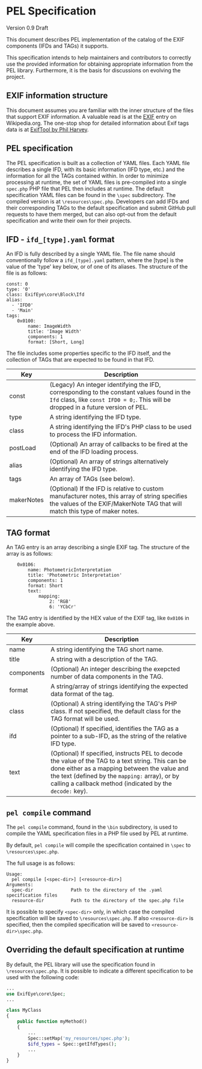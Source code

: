 # PEL Specification

Version 0.9 Draft

This document describes PEL implementation of the catalog of the EXIF components (IFDs and TAGs) it supports.

This specification intends to help maintainers and contributors to correctly use the provided information for obtaining appropriate information from the PEL library.
Furthermore, it is the basis for discussions on evolving the project.

## EXIF information structure

This document assumes you are familiar with the inner structure of the files that support EXIF information. A valuable read is at
the [EXIF](https://en.wikipedia.org/wiki/Exif) entry on Wikipedia.org. The one-stop shop for detailed information about Exif tags data
is at [ExifTool by Phil Harvey](http://owl.phy.queensu.ca/~phil/exiftool/TagNames/index.html).

## PEL specification

The PEL specification is built as a collection of YAML files. Each YAML file describes a single IFD, with its basic information (IFD type, etc.) and the information
for all the TAGs contained within.
In order to minimize processing at runtime, the set of YAML files is pre-compiled into a single `spec.php` PHP file that PEL then includes at runtime.
The default specification YAML files can be found in the `\spec` subdirectory. The compiled version is at `\resources\spec.php`.
Developers can add IFDs and their corresponding TAGs to the default specification and submit GitHub pull requests to have them merged,
but can also opt-out from the default specification and write their own for their projects.

## IFD - `ifd_[type].yaml` format

An IFD is fully described by a single YAML file. The file name should conventionally follow a `ifd_[type].yaml` pattern, where the
[type] is the value of the 'type' key below, or of one of its aliases. The structure of the file is as follows:

```
const: 0
type: '0'
class: ExifEye\core\Block\Ifd
alias:
  - 'IFD0'
  - 'Main'
tags:
    0x0100:
        name: ImageWidth
        title: 'Image Width'
        components: 1
        format: [Short, Long]
```

The file includes some properties specific to the IFD itself, and the collection of TAGs that are expected to be
found in that IFD.

| Key        | Description                                                                                           |
| ---------- | ----------------------------------------------------------------------------------------------------- |
| const      | (Legacy) An integer identifying the IFD, corresponding to the constant values found in the `Ifd` class, like `const IFD0 = 0;`. This will be dropped in a future version of PEL. |
| type       | A string identifying the IFD type. |
| class      | A string identifying the IFD's PHP class to be used to process the IFD information. |
| postLoad   | (Optional) An array of callbacks to be fired at the end of the IFD loading process. |
| alias      | (Optional) An array of strings alternatively identifying the IFD type. |
| tags       | An array of TAGs (see below). |
| makerNotes | (Optional) If the IFD is relative to custom manufacturer notes, this array of string specifies the values of the EXIF/MakerNote TAG that will match this type of maker notes. |

## TAG format

An TAG entry is an array describing a single EXIF tag. The structure of the array is as follows:

```
    0x0106:
        name: PhotometricInterpretation
        title: 'Photometric Interpretation'
        components: 1
        format: Short
        text:
            mapping:
                2: 'RGB'
                6: 'YCbCr'
```

The TAG entry is identified by the HEX value of the EXIF tag, like `0x0106` in the example above.

| Key        | Description                                                                                           |
| ---------- | ----------------------------------------------------------------------------------------------------- |
| name       | A string identifying the TAG short name. |
| title      | A string with a description of the TAG. |
| components | (Optional) An integer describing the exepcted number of data components in the TAG. |
| format     | A string/array of strings identifying the expected data format of the tag. |
| class      | (Optional) A string identifying the TAG's PHP class. If not specified, the default class for the TAG format will be used. |
| ifd        | (Optional) If specified, identifies the TAG as a pointer to a sub-IFD, as the string of the relative IFD type.  |
| text       | (Optional) If specified, instructs PEL to decode the value of the TAG to a text string. This can be done either as a mapping between the value and the text (defined by the `mapping:` array), or by calling a callback method (indicated by the `decode:` key). |

## `pel compile` command

The `pel compile` command, found in the `\bin` subdirectory, is used to compile the YAML specification files in a PHP file used by PEL at runtime.

By default, `pel compile` will compile the specification contained in `\spec` to `\resources\spec.php`.

The full usage is as follows:
```
Usage:
  pel compile [<spec-dir>] [<resource-dir>]
Arguments:
  spec-dir              Path to the directory of the .yaml specification files
  resource-dir          Path to the directory of the spec.php file
```

It is possible to specify `<spec-dir>` only, in which case the compiled specification will be saved to `\resources\spec.php`. If also
`<resource-dir>` is specified, then the compiled specification will be saved to `<resource-dir>\spec.php`.

## Overriding the default specification at runtime

By default, the PEL library will use the specification found in `\resources\spec.php`. It is possible to indicate a different specification
to be used with the following code:

```php
...
use ExifEye\core\Spec;
...

class MyClass
{
    public function myMethod()
    {
        ...
        Spec::setMap('my_resources/spec.php');
        $ifd_types = Spec::getIfdTypes();
        ...
    }
}
```
